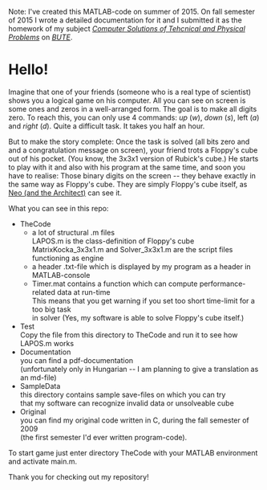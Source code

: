 Note: I've created this MATLAB-code on summer of 2015.
On fall semester of 2015 I wrote a detailed documentation for it
and I submitted it as the homework of my subject
[*Computer Solutions of Tehcnical and Physical Problems*](http://www.ttk.bme.hu/kepzes/MSc/tantargyak/MuszFizProbl.pdf)
on [*BUTE*](https://www.bme.hu/?language=en).

# Hello!

Imagine that one of your friends (someone who is a real type of scientist) shows you a logical game on his computer.
All you can see on screen is some ones and zeros in a well-arranged form.
The goal is to make all digits zero.
To reach this, you can only use 4 commands: *up* (*w*), *down* (*s*), left (*a*) and *right* (*d*).
Quite a difficult task. It takes you half an hour.

But to make the story complete:
Once the task is solved
(all bits zero and and a congratulation message on screen),
your friend trots a Floppy's cube out of his pocket.
(You know, the 3x3x1 version of Rubick's cube.)
He starts to play with it and also with his program at the same time,
and soon you have to realise:
Those binary digits on the screen -- they behave exactly in the same way as Floppy's cube.
They are simply Floppy's cube itself,
as [Neo (and the Architect)](https://www.youtube.com/watch?v=ZKpFFD7aX3c) can see it.

What you can see in this repo:

* TheCode
  * a lot of structural .m files  
    LAPOS.m is the class-definition of Floppy's cube  
    MatrixKocka_3x3x1.m and Solver_3x3x1.m are the script files functioning as engine
  * a header .txt-file which is displayed by my program as a header in MATLAB-console
  * Timer.mat contains a function which can compute performance-related data at run-time  
    This means that you get warning if you set too short time-limit for a too big task  
    in solver (Yes, my software is able to solve Floppy's cube itself.)
* Test  
  Copy the file from this directory to TheCode and run it to see how LAPOS.m works
* Documentation  
  you can find a pdf-documentation  
  (unfortunately only in Hungarian -- I am planning to give a translation as an md-file)
* SampleData  
  this directory contains sample save-files  on which you can try  
  that my software can recognize invalid data or unsolveable cube
* Original  
  you can find my original code written in C, during the fall semester of 2009  
  (the first semester I'd ever written program-code).

To start game just enter directory TheCode with your MATLAB environment
and activate main.m.

Thank you for checking out my repository!
